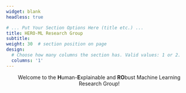 ```yaml
---
widget: blank
headless: true

# ... Put Your Section Options Here (title etc.) ...
title: HERO-ML Research Group
subtitle:
weight: 30  # section position on page
design:
  # Choose how many columns the section has. Valid values: 1 or 2.
  columns: '1'
---
```


<center>Welcome to the <b>H</b>uman-<b>E</b>xplainable and <b>RO</b>bust Machine Learning Research Group!</center>

